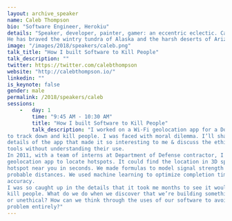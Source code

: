 ```yaml
---
layout: archive_speaker
name: Caleb Thompson
bio: "Software Engineer, Herokiu"
details: "Speaker, developer, painter, gamer: an eccentric eclectic. Caleb is currently coding mostly in Ruby and Go. He's not a fan of the SPA.
He has braved the wintry tundra of Alaska and the harsh deserts of Arizona. He has fired a Mosin-Nagant without blinking, fought the Red Menace, built Battleship Couch, and killed a bear and wore its pelt."
image: "/images/2018/speakers/caleb.png"
talk_title: "How I built Software to Kill People"
talk_description: ""
twitter: https://twitter.com/calebthompson
website: "http://calebthompson.io/"
linkedin: ""
is_keynote: false
gender: male
permalink: /2018/speakers/caleb
sessions:
    -   day: 1
        time: "9:45 AM - 10:30 AM"
        title: "How I built Software to Kill People"
        talk_description: "I worked on a Wi-Fi geolocation app for a DoD contractor. When I realized its use was
to track down and kill people. I was faced with moral dilemma. I’ll share the technical
details of the app that made it so interesting to me & discuss the ethics of building
tools without understanding their use.
In 2011, with a team of interns at Department of Defense contractor, I created a Wi-Fi
geolocation app to locate hotspots. It could find the location in 3D space of every
hotspot near you in seconds. We made formulas to model signal strength and
probable distances. We used machine learning to optimize completion time and
accuracy.
I was so caught up in the details that it took me months to see it would be used to
kill people. What do we do when we discover that we’re building something immoral
or unethical? How can we think through the uses of our software to avoid this
problem entirely?"
---
```

